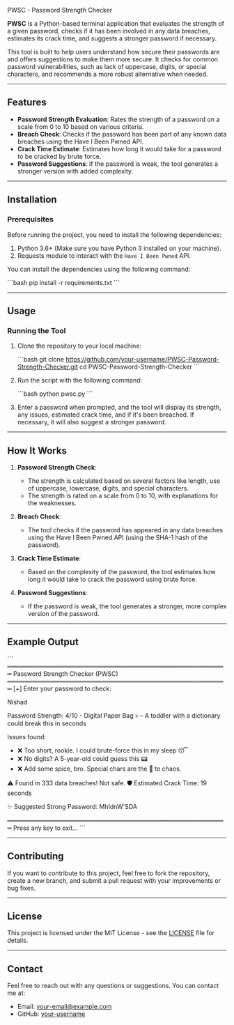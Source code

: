 PWSC - Password Strength Checker

**PWSC** is a Python-based terminal application that evaluates the strength of a given password, checks if it has been involved in any data breaches, estimates its crack time, and suggests a stronger password if necessary.

This tool is built to help users understand how secure their passwords are and offers suggestions to make them more secure. It checks for common password vulnerabilities, such as lack of uppercase, digits, or special characters, and recommends a more robust alternative when needed.

---

## Features

- **Password Strength Evaluation**: Rates the strength of a password on a scale from 0 to 10 based on various criteria.
- **Breach Check**: Checks if the password has been part of any known data breaches using the Have I Been Pwned API.
- **Crack Time Estimate**: Estimates how long it would take for a password to be cracked by brute force.
- **Password Suggestions**: If the password is weak, the tool generates a stronger version with added complexity.

---

## Installation

### Prerequisites

Before running the project, you need to install the following dependencies:

1. Python 3.6+ (Make sure you have Python 3 installed on your machine).
2. Requests module to interact with the `Have I Been Pwned` API.

You can install the dependencies using the following command:

\`\`\`bash
pip install -r requirements.txt
\`\`\`

---

## Usage

### Running the Tool

1. Clone the repository to your local machine:

    \`\`\`bash
    git clone https://github.com/your-username/PWSC-Password-Strength-Checker.git
    cd PWSC-Password-Strength-Checker
    \`\`\`

2. Run the script with the following command:

    \`\`\`bash
    python pwsc.py
    \`\`\`

3. Enter a password when prompted, and the tool will display its strength, any issues, estimated crack time, and if it's been breached. If necessary, it will also suggest a stronger password.

---

## How It Works

1. **Password Strength Check**: 
    - The strength is calculated based on several factors like length, use of uppercase, lowercase, digits, and special characters.
    - The strength is rated on a scale from 0 to 10, with explanations for the weaknesses.

2. **Breach Check**:
    - The tool checks if the password has appeared in any data breaches using the Have I Been Pwned API (using the SHA-1 hash of the password).

3. **Crack Time Estimate**:
    - Based on the complexity of the password, the tool estimates how long it would take to crack the password using brute force.

4. **Password Suggestions**:
    - If the password is weak, the tool generates a stronger, more complex version of the password.

---

## Example Output

\`\`\`
═══════════════════════════════════════════════════
     Password Strength Checker (PWSC) 
═══════════════════════════════════════════════════
[+] Enter your password to check:

Nishad

Password Strength: 4/10 - Digital Paper Bag 💀 – A toddler with a dictionary could break this in seconds

Issues found:
- ❌ Too short, rookie. I could brute-force this in my sleep 😴
- ❌ No digits? A 5-year-old could guess this 📟
- ❌ Add some spice, bro. Special chars are the 🔑 to chaos.

⚠️ Found in 333 data breaches! Not safe.
🛡️ Estimated Crack Time: 19 seconds

✨ Suggested Strong Password: MhIdnW'SDA

═══════════════════════════════════════════════════
Press any key to exit...
\`\`\`

---

## Contributing

If you want to contribute to this project, feel free to fork the repository, create a new branch, and submit a pull request with your improvements or bug fixes.

---

## License

This project is licensed under the MIT License - see the [LICENSE](LICENSE) file for details.

---

## Contact

Feel free to reach out with any questions or suggestions. You can contact me at:

- Email: [your-email@example.com](mailto:your-email@example.com)
- GitHub: [your-username](https://github.com/your-username)
